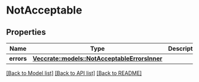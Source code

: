# NotAcceptable

## Properties

Name | Type | Description | Notes
------------ | ------------- | ------------- | -------------
**errors** | [**Vec<crate::models::NotAcceptableErrorsInner>**](NotAcceptable_errors_inner.md) |  | 

[[Back to Model list]](../README.md#documentation-for-models) [[Back to API list]](../README.md#documentation-for-api-endpoints) [[Back to README]](../README.md)


